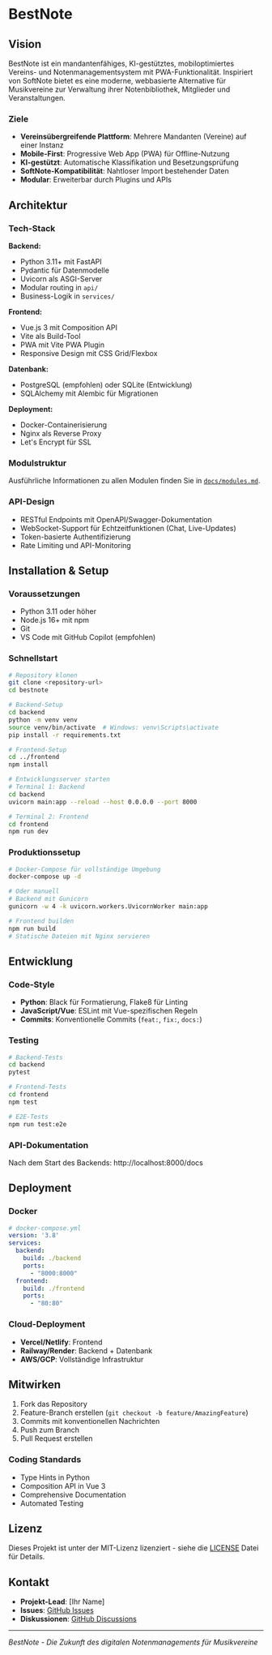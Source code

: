 # BestNote

## Vision

BestNote ist ein mandantenfähiges, KI-gestütztes, mobiloptimiertes Vereins- und Notenmanagementsystem mit PWA-Funktionalität. Inspiriert von SoftNote bietet es eine moderne, webbasierte Alternative für Musikvereine zur Verwaltung ihrer Notenbibliothek, Mitglieder und Veranstaltungen.

### Ziele

- **Vereinsübergreifende Plattform**: Mehrere Mandanten (Vereine) auf einer Instanz
- **Mobile-First**: Progressive Web App (PWA) für Offline-Nutzung
- **KI-gestützt**: Automatische Klassifikation und Besetzungsprüfung
- **SoftNote-Kompatibilität**: Nahtloser Import bestehender Daten
- **Modular**: Erweiterbar durch Plugins und APIs

## Architektur

### Tech-Stack

**Backend:**
- Python 3.11+ mit FastAPI
- Pydantic für Datenmodelle
- Uvicorn als ASGI-Server
- Modular routing in `api/`
- Business-Logik in `services/`

**Frontend:**
- Vue.js 3 mit Composition API
- Vite als Build-Tool
- PWA mit Vite PWA Plugin
- Responsive Design mit CSS Grid/Flexbox

**Datenbank:**
- PostgreSQL (empfohlen) oder SQLite (Entwicklung)
- SQLAlchemy mit Alembic für Migrationen

**Deployment:**
- Docker-Containerisierung
- Nginx als Reverse Proxy
- Let's Encrypt für SSL

### Modulstruktur

Ausführliche Informationen zu allen Modulen finden Sie in [`docs/modules.md`](modules.md).

### API-Design

- RESTful Endpoints mit OpenAPI/Swagger-Dokumentation
- WebSocket-Support für Echtzeitfunktionen (Chat, Live-Updates)
- Token-basierte Authentifizierung
- Rate Limiting und API-Monitoring

## Installation & Setup

### Voraussetzungen

- Python 3.11 oder höher
- Node.js 16+ mit npm
- Git
- VS Code mit GitHub Copilot (empfohlen)

### Schnellstart

```bash
# Repository klonen
git clone <repository-url>
cd bestnote

# Backend-Setup
cd backend
python -m venv venv
source venv/bin/activate  # Windows: venv\Scripts\activate
pip install -r requirements.txt

# Frontend-Setup
cd ../frontend
npm install

# Entwicklungsserver starten
# Terminal 1: Backend
cd backend
uvicorn main:app --reload --host 0.0.0.0 --port 8000

# Terminal 2: Frontend
cd frontend
npm run dev
```

### Produktionssetup

```bash
# Docker-Compose für vollständige Umgebung
docker-compose up -d

# Oder manuell
# Backend mit Gunicorn
gunicorn -w 4 -k uvicorn.workers.UvicornWorker main:app

# Frontend builden
npm run build
# Statische Dateien mit Nginx servieren
```

## Entwicklung

### Code-Style

- **Python**: Black für Formatierung, Flake8 für Linting
- **JavaScript/Vue**: ESLint mit Vue-spezifischen Regeln
- **Commits**: Konventionelle Commits (`feat:`, `fix:`, `docs:`)

### Testing

```bash
# Backend-Tests
cd backend
pytest

# Frontend-Tests
cd frontend
npm test

# E2E-Tests
npm run test:e2e
```

### API-Dokumentation

Nach dem Start des Backends: http://localhost:8000/docs

## Deployment

### Docker

```yaml
# docker-compose.yml
version: '3.8'
services:
  backend:
    build: ./backend
    ports:
      - "8000:8000"
  frontend:
    build: ./frontend
    ports:
      - "80:80"
```

### Cloud-Deployment

- **Vercel/Netlify**: Frontend
- **Railway/Render**: Backend + Datenbank
- **AWS/GCP**: Vollständige Infrastruktur

## Mitwirken

1. Fork das Repository
2. Feature-Branch erstellen (`git checkout -b feature/AmazingFeature`)
3. Commits mit konventionellen Nachrichten
4. Push zum Branch
5. Pull Request erstellen

### Coding Standards

- Type Hints in Python
- Composition API in Vue 3
- Comprehensive Documentation
- Automated Testing

## Lizenz

Dieses Projekt ist unter der MIT-Lizenz lizenziert - siehe die [LICENSE](LICENSE) Datei für Details.

## Kontakt

- **Projekt-Lead**: [Ihr Name]
- **Issues**: [GitHub Issues](issues)
- **Diskussionen**: [GitHub Discussions](discussions)

---

*BestNote - Die Zukunft des digitalen Notenmanagements für Musikvereine*